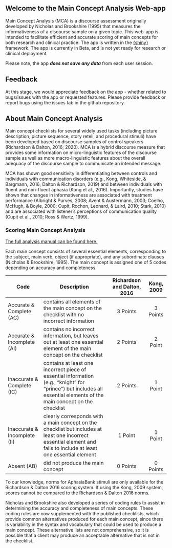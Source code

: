 
## Welcome to the Main Concept Analysis Web-app

Main Concept Analysis (MCA) is a discourse assessment originally
developed by Nicholas and Brookshire (1995) that measures the
informativeness of a discourse sample on a given topic. This web-app is
intended to facilitate efficient and accurate scoring of main concepts
for both research and clinical practice. The app is written in the
[{shiny}](https://shiny.rstudio.com/) framework. The app is currently in
Beta, and is not yet ready for research or clinical deployment.

Please note, the app ***does not save any data*** from each user
session.

## Feedback

At this stage, we would appreciate feedback on the app - whether related
to bugs/issues with the app or requested features. Please provide
feedback or report bugs using the issues tab in the github repository.

## About Main Concept Analysis

Main concept checklists for several widely used tasks (including picture
description, picture sequence, story retell, and procedural stimuli)
have been developed based on discourse samples of control speakers
(Richardson & Dalton, 2016; 2020). MCA is a hybrid discourse measure
that provides some information on micro-linguistic features of the
discourse sample as well as more macro-linguistic features about the
overall adequacy of the discourse sample to communicate an intended
message.

MCA has shown good sensitivity in differentiating between controls and
individuals with communication disorders (e.g., Kong, Whiteside, &
Bargmann, 2016; Dalton & Richardson, 2019) and between individuals with
fluent and non-fluent aphasia (Kong et al., 2016). Importantly, studies
have shown that changes in informativeness are associated with treatment
performance (Albright & Purves, 2008; Avent & Austermann, 2003; Coelho,
McHugh, & Boyle, 2000; Cupit, Rochon, Leonard, & Laird, 2010; Stark,
2010) and are associated with listener’s perceptions of communication
quality (Cupit et al., 2010; Ross & Wertz, 1999).

### Scoring Main Concept Analysis

[The full analysis manual can be found
here.](https://drive.google.com/drive/folders/1bxazjgQWx-WD8ELTJjwBm_5IToRpgQhQ)

Each main concept consists of several essential elements, corresponding
to the subject, main verb, object (if appropriate), and any subordinate
clauses (Nicholas & Brookshire, 1995). The main concept is assigned one
of 5 codes depending on accuracy and completeness.

<center>

| Code                         | Description                                                                                                                                                           | **Richardson and Dalton, 2016** | **Kong, 2009** |
|------------------------------|-----------------------------------------------------------------------------------------------------------------------------------------------------------------------|:-------------------------------:|:--------------:|
| Accurate & Complete (AC)     | contains all elements of the main concept on the checklist with no incorrect information                                                                              |            3 Points             |    3 Points    |
| Accurate & Incomplete (AI)   | contains no incorrect information, but leaves out at least one essential element of the main concept on the checklist                                                 |            2 Points             |    2 Point     |
| Inaccurate & Complete (IC)   | contains at least one incorrect piece of essential information (e.g., “knight” for “prince”) but includes all essential elements of the main concept on the checklist |            2 Points             |    1 Point     |
| Inaccurate & Incomplete (II) | clearly corresponds with a main concept on the checklist but includes at least one incorrect essential element and fails to include at least one essential element    |             1 Point             |    1 Point     |
| Absent (AB)                  | did not produce the main concept                                                                                                                                      |            0 Points             |    0 Points    |

</center>

To our knowledge, norms for AphasiaBank stimuli are only available for
the Richardson & Dalton 2016 scoring system. If using the Kong, 2009
system, scores cannot be compared to the Richardson & Dalton 2016 norms.

Nicholas and Brookshire also developed a series of coding rules to
assist in determining the accuracy and completeness of main concepts.
These coding rules are now supplemented with the published checklists,
which provide common alternatives produced for each main concept, since
there is variability in the syntax and vocabulary that could be used to
produce a main concept. These alternative lists are not comprehensive,
so it is possible that a client may produce an acceptable alternative
that is not in the checklist.
